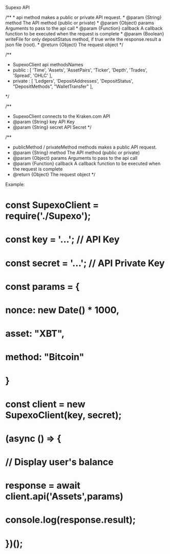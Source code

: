 
Supexo API

/**
    * api method makes a public or private API request.
    * @param  {String}   method   The API method (public or private)
    * @param  {Object}   params   Arguments to pass to the api call
    * @param  {Function} callback A callback function to be executed when the request is complete
     * @param  {Boolean} writeFile for only depositStatus method, if true write the response.result a json file (root).
    * @return {Object}            The request object
    */

/**
 * SupexoClient api methodsNames
 * public  : [ 'Time', 'Assets', 'AssetPairs', 'Ticker', 'Depth', 'Trades', 'Spread', 'OHLC' ],
 * private : [   'Ledgers', 'DepositAddresses', 'DepositStatus', "DepositMethods", "WalletTransfer" ],

 */
 



/**
 * SupexoClient connects to the Kraken.com API
 * @param {String}        key               API Key
 * @param {String}        secret            API Secret
 */
 
/**
* publicMethod / privateMethod methods makes a public API request.
* @param  {String}   method   The API method (public or private)
* @param  {Object}   params   Arguments to pass to the api call
* @param  {Function} callback A callback function to be executed when the request is complete
* @return {Object}            The request object
*/


Example:
# const SupexoClient = require('./Supexo');
# const key          = '...'; // API Key
# const secret       = '...'; // API Private Key
# const params = {
#    nonce: new Date() * 1000,    
#   asset: "XBT",
#  method: "Bitcoin"
# }
# const client = new SupexoClient(key, secret);
# (async () => {
#     // Display user's balance
#     response = await client.api('Assets',params)
#     console.log(response.result);
# })();
